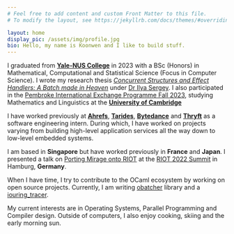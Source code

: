 ```yaml
---
# Feel free to add content and custom Front Matter to this file.
# To modify the layout, see https://jekyllrb.com/docs/themes/#overriding-theme-defaults

layout: home
display_pic: /assets/img/profile.jpg
bio: Hello, my name is Koonwen and I like to build stuff.
---
```


I graduated from [**Yale-NUS College**](https://www.yale-nus.edu.sg/)
in 2023 with a BSc (Honors) in Mathematical, Computational and
Statistical Science (Focus in Computer Science). I wrote my research
thesis [*Concurrent Structures and Effect Handlers: A Batch made in
Heaven*](/assets/pdf/Koon-Wen-Lee-Capstone.pdf) under [Dr Ilya
Sergey](https://ilyasergey.net/). I also participated in the [Pembroke
International Exchange Programme Fall
2023](https://www.pem.cam.ac.uk/international-programmes), studying
Mathematics and Linguistics at the [**University of
Cambridge**](https://www.cam.ac.uk/)

I have worked previously at [**Ahrefs**](https://ahrefs.com/),
[**Tarides**](https://tarides.com/),
[**Bytedance**](https://www.bytedance.com/en/) and
[**Thryft**](https://thryft.asia/) as a software engineering
intern. During which, I have worked on projects varying from building
high-level application services all the way down to low-level embedded
systems.

I am based in **Singapore** but have worked previously in **France** and
**Japan**. I presented a talk on [Porting Mirage onto
RIOT](https://www.youtube.com/watch?v=xeejZO7A9Lw) at the [RIOT 2022
Summit](https://summit.riot-os.org/2022/) in Hamburg, **Germany**.

When I have time, I try to contribute to the OCaml ecosystem by
working on open source projects. Currently, I am writing
[obatcher](https://github.com/koonwen/obatcher/) library and a
[iouring_tracer](https://github.com/koonwen/iouring_tracer/).

My current interests are in Operating Systems, Parallel Programming
and Compiler design. Outside of computers, I also enjoy cooking,
skiing and the early morning sun.
